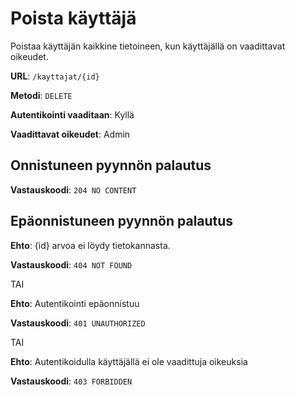 # Poista käyttäjä

Poistaa käyttäjän kaikkine tietoineen, kun käyttäjällä on vaadittavat oikeudet.

**URL**: `/kayttajat/{id}`

**Metodi**: `DELETE`

**Autentikointi vaaditaan**: Kyllä

**Vaadittavat oikeudet**: Admin

## Onnistuneen pyynnön palautus

**Vastauskoodi**: `204 NO CONTENT`

## Epäonnistuneen pyynnön palautus

**Ehto**: {id} arvoa ei löydy tietokannasta.

**Vastauskoodi**: `404 NOT FOUND`

TAI

**Ehto**: Autentikointi epäonnistuu

**Vastauskoodi**: `401 UNAUTHORIZED`

TAI

**Ehto**: Autentikoidulla käyttäjällä ei ole vaadittuja oikeuksia

**Vastauskoodi**: `403 FORBIDDEN`
